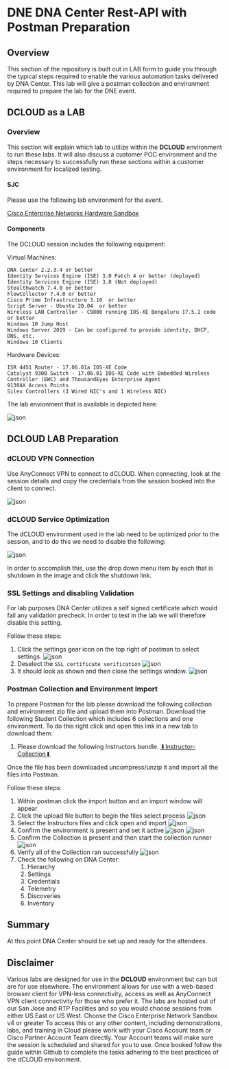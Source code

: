 # DNE DNA Center Rest-API with Postman Preparation 
## Overview
This section of the repository is built out in LAB form to guide you through the typical steps required to enable the various automation tasks delivered by DNA Center. This lab will give a postman collection and environment required to prepare the lab for the DNE event.

## DCLOUD as a LAB
### Overview
This section will explain which lab to utilize within the **DCLOUD** environment to run these labs. It will also discuss a customer POC environment and the steps necessary to successfully run these sections within a customer environment for localized testing.

#### SJC
Please use the following lab environment for the event.

[Cisco Enterprise Networks Hardware Sandbox](https://dcloud2-sjc.cisco.com/content/catalogue?search=Enterprise%20Networks%20Hardware%20Sandbox&screenCommand=openFilterScreen)

#### Components
The DCLOUD session includes the following equipment:

Virtual Machines:

    DNA Center 2.2.3.4 or better
    Identity Services Engine (ISE) 3.0 Patch 4 or better (deployed)
    Identity Services Engine (ISE) 3.0 (Not deployed)
    Stealthwatch 7.4.0 or better
    FlowCollector 7.4.0 or better
    Cisco Prime Infrastructure 3.10  or better
    Script Server - Ubuntu 20.04  or better
    Wireless LAN Controller - C9800 running IOS-XE Bengaluru 17.5.1 code or better
    Windows 10 Jump Host 
    Windows Server 2019 - Can be configured to provide identity, DHCP, DNS, etc.
    Windows 10 Clients

Hardware Devices:

    ISR 4451 Router - 17.06.01a IOS-XE Code
    Catalyst 9300 Switch - 17.06.01 IOS-XE Code with Embedded Wireless Controller (EWC) and ThousandEyes Enterprise Agent
    9130AX Access Points
    Silex Controllers (3 Wired NIC's and 1 Wireless NIC)

The lab envionment that is available is depicted here:

![json](./assets/DCLOUD_Topology2.png?raw=true "Import JSON")

## DCLOUD LAB Preparation
### dCLOUD VPN Connection
Use AnyConnect VPN to connect to dCLOUD. When connecting, look at the session details and copy the credentials from the session booked into the client to connect.

![json](./assets/VPN-to-dCLOUD.png?raw=true "Import JSON")

### dCLOUD Service Optimization
The dCLOUD environment used in the lab need to be optimized prior to the session, and to do this we need to disable the following:

![json](./assets/ShutdownUnused.png?raw=true "Import JSON")

In order to accomplish this, use the drop down menu item by each that is shutdown in the image and click the shutdown link.

### SSL Settings and disabling Validation
For lab purposes DNA Center utilizes a self signed certificate which would fail any validation precheck. In order to test in the lab we will therefore disable this setting.

Follow these steps:

1. Click the settings gear icon on the top right of postman to select settings.
![json](./assets/Postman-Settings-Menu.png?raw=true "Import JSON")
2. Deselect the `SSL certificate verification`
![json](./assets/Postman-Settings-SSL-Validation-On.png?raw=true "Import JSON")
3. It should look as shown and then close the settings window.
![json](./assets/Postman-Settings-SSL-Validation-Off.png?raw=true "Import JSON")

### Postman Collection and Environment Import
To prepare Postman for the lab please download the following collection and environment zip file and upload them into Postman. Download the following Student Collection which includes 6 collections and one environment. To do this right click and open this link in a new tab to download them:
   
1. Please download the following Instructors bundle. [⬇︎Instructor-Collection⬇︎](https://minhaskamal.github.io/DownGit/#/home?url=https://github.com/kebaldwi/DNAC-DNE-LAB/blob/main/labs/assets/Student-Collection.zip)

Once the file has been downloaded uncompress/unzip it and import all the files into Postman.

Follow these steps:

1. Within postman click the import button and an import window will appear
2. Click the upload file button to begin the files select process
![json](./assets/Postman-Import.png?raw=true "Import JSON")
3. Select the Instructors files and click open and import
![json](./assets/Postman-Instructor-Import.png?raw=true "Import JSON")
4. Confirm the environment is present and set it active
![json](./assets/Postman-Environment-Instructor.png?raw=true "Import JSON")
![json](./assets/Postman-Environment-Instructor-Active.png?raw=true "Import JSON")
5. Confirm the Collection is present and then start the collection runner
![json](./assets/Postman-Collection-Instructor-Runner.png?raw=true "Import JSON")
6. Verify all of the Collection ran successfully
![json](./assets/Postman-Collection-Instructor-Verify.png?raw=true "Import JSON")
7. Check the following on DNA Center:
   1. Hierarchy
   2. Settings
   3. Credentials
   4. Telemetry
   5. Discoveries
   6. Inventory

## Summary
At this point DNA Center should be set up and ready for the attendees.

## Disclaimer
Various labs are designed for use in the **DCLOUD** environment but can but are for use elsewhere. The environment allows for use with a web-based browser client for VPN-less connectivity, access as well as AnyConnect VPN client connectivity for those who prefer it. The labs are hosted out of our San Jose and RTP Facilities and so you would choose sessions from either US East or US West. Choose the Cisco Enterprise Network Sandbox v4 or greater To access this or any other content, including demonstrations, labs, and training in Cloud please work with your Cisco Account team or Cisco Partner Account Team directly. Your Account teams will make sure the session is scheduled and shared for you to use. Once booked follow the guide within Github to complete the tasks adhering to the best practices of the dCLOUD environment.


